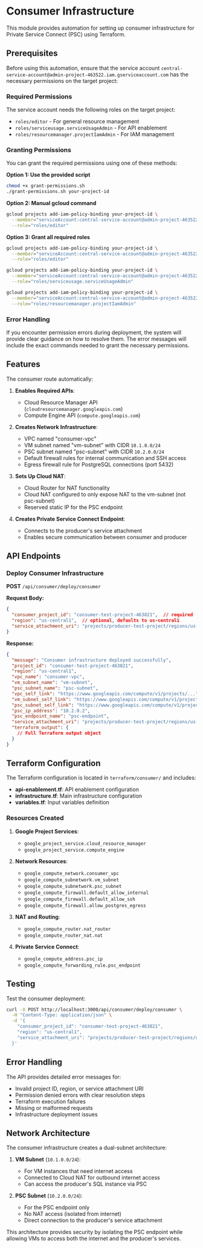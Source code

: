 # Consumer Infrastructure

This module provides automation for setting up consumer infrastructure for Private Service Connect (PSC) using Terraform.

## Prerequisites

Before using this automation, ensure that the service account `central-service-account@admin-project-463522.iam.gserviceaccount.com` has the necessary permissions on the target project:

### Required Permissions

The service account needs the following roles on the target project:
- `roles/editor` - For general resource management
- `roles/serviceusage.serviceUsageAdmin` - For API enablement
- `roles/resourcemanager.projectIamAdmin` - For IAM management

### Granting Permissions

You can grant the required permissions using one of these methods:

**Option 1: Use the provided script**
```bash
chmod +x grant-permissions.sh
./grant-permissions.sh your-project-id
```

**Option 2: Manual gcloud command**
```bash
gcloud projects add-iam-policy-binding your-project-id \
  --member="serviceAccount:central-service-account@admin-project-463522.iam.gserviceaccount.com" \
  --role="roles/editor"
```

**Option 3: Grant all required roles**
```bash
gcloud projects add-iam-policy-binding your-project-id \
  --member="serviceAccount:central-service-account@admin-project-463522.iam.gserviceaccount.com" \
  --role="roles/editor"

gcloud projects add-iam-policy-binding your-project-id \
  --member="serviceAccount:central-service-account@admin-project-463522.iam.gserviceaccount.com" \
  --role="roles/serviceusage.serviceUsageAdmin"

gcloud projects add-iam-policy-binding your-project-id \
  --member="serviceAccount:central-service-account@admin-project-463522.iam.gserviceaccount.com" \
  --role="roles/resourcemanager.projectIamAdmin"
```

### Error Handling

If you encounter permission errors during deployment, the system will provide clear guidance on how to resolve them. The error messages will include the exact commands needed to grant the necessary permissions.

## Features

The consumer route automatically:

1. **Enables Required APIs**:
   - Cloud Resource Manager API (`cloudresourcemanager.googleapis.com`)
   - Compute Engine API (`compute.googleapis.com`)

2. **Creates Network Infrastructure**:
   - VPC named "consumer-vpc"
   - VM subnet named "vm-subnet" with CIDR `10.1.0.0/24`
   - PSC subnet named "psc-subnet" with CIDR `10.2.0.0/24`
   - Default firewall rules for internal communication and SSH access
   - Egress firewall rule for PostgreSQL connections (port 5432)

3. **Sets Up Cloud NAT**:
   - Cloud Router for NAT functionality
   - Cloud NAT configured to only expose NAT to the vm-subnet (not psc-subnet)
   - Reserved static IP for the PSC endpoint

4. **Creates Private Service Connect Endpoint**:
   - Connects to the producer's service attachment
   - Enables secure communication between consumer and producer

## API Endpoints

### Deploy Consumer Infrastructure

**POST** `/api/consumer/deploy/consumer`

**Request Body:**
```json
{
  "consumer_project_id": "consumer-test-project-463821",  // required
  "region": "us-central1",  // optional, defaults to us-central1
  "service_attachment_uri": "projects/producer-test-project/regions/us-central1/serviceAttachments/producer-sa"  // required
}
```

**Response:**
```json
{
  "message": "Consumer infrastructure deployed successfully",
  "project_id": "consumer-test-project-463821",
  "region": "us-central1",
  "vpc_name": "consumer-vpc",
  "vm_subnet_name": "vm-subnet",
  "psc_subnet_name": "psc-subnet",
  "vpc_self_link": "https://www.googleapis.com/compute/v1/projects/...",
  "vm_subnet_self_link": "https://www.googleapis.com/compute/v1/projects/...",
  "psc_subnet_self_link": "https://www.googleapis.com/compute/v1/projects/...",
  "psc_ip_address": "10.2.0.2",
  "psc_endpoint_name": "psc-endpoint",
  "service_attachment_uri": "projects/producer-test-project/regions/us-central1/serviceAttachments/producer-sa",
  "terraform_output": {
    // Full Terraform output object
  }
}
```

## Terraform Configuration

The Terraform configuration is located in `terraform/consumer/` and includes:

- **api-enablement.tf**: API enablement configuration
- **infrastructure.tf**: Main infrastructure configuration
- **variables.tf**: Input variables definition

### Resources Created

1. **Google Project Services**:
   - `google_project_service.cloud_resource_manager`
   - `google_project_service.compute_engine`

2. **Network Resources**:
   - `google_compute_network.consumer_vpc`
   - `google_compute_subnetwork.vm_subnet`
   - `google_compute_subnetwork.psc_subnet`
   - `google_compute_firewall.default_allow_internal`
   - `google_compute_firewall.default_allow_ssh`
   - `google_compute_firewall.allow_postgres_egress`

3. **NAT and Routing**:
   - `google_compute_router.nat_router`
   - `google_compute_router_nat.nat`

4. **Private Service Connect**:
   - `google_compute_address.psc_ip`
   - `google_compute_forwarding_rule.psc_endpoint`

## Testing

Test the consumer deployment:

```bash
curl -X POST http://localhost:3000/api/consumer/deploy/consumer \
  -H "Content-Type: application/json" \
  -d '{
    "consumer_project_id": "consumer-test-project-463821",
    "region": "us-central1",
    "service_attachment_uri": "projects/producer-test-project/regions/us-central1/serviceAttachments/producer-sa"
  }'
```

## Error Handling

The API provides detailed error messages for:
- Invalid project ID, region, or service attachment URI
- Permission denied errors with clear resolution steps
- Terraform execution failures
- Missing or malformed requests
- Infrastructure deployment issues

## Network Architecture

The consumer infrastructure creates a dual-subnet architecture:

1. **VM Subnet** (`10.1.0.0/24`):
   - For VM instances that need internet access
   - Connected to Cloud NAT for outbound internet access
   - Can access the producer's SQL instance via PSC

2. **PSC Subnet** (`10.2.0.0/24`):
   - For the PSC endpoint only
   - No NAT access (isolated from internet)
   - Direct connection to the producer's service attachment

This architecture provides security by isolating the PSC endpoint while allowing VMs to access both the internet and the producer's services. 